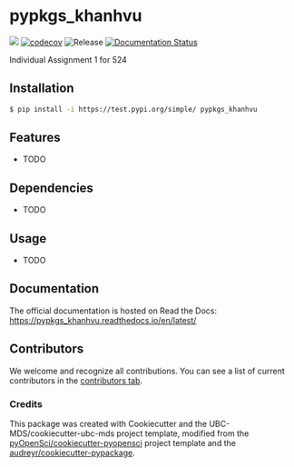 # pypkgs_khanhvu 

![](https://github.com/tdkhanhvu/pypkgs_khanhvu/workflows/build/badge.svg) [![codecov](https://codecov.io/gh/tdkhanhvu/pypkgs_khanhvu/branch/main/graph/badge.svg)](https://codecov.io/gh/tdkhanhvu/pypkgs_khanhvu) ![Release](https://github.com/tdkhanhvu/pypkgs_khanhvu/workflows/Release/badge.svg) [![Documentation Status](https://readthedocs.org/projects/pypkgs_khanhvu/badge/?version=latest)](https://pypkgs_khanhvu.readthedocs.io/en/latest/?badge=latest)

Individual Assignment 1 for 524

## Installation

```bash
$ pip install -i https://test.pypi.org/simple/ pypkgs_khanhvu
```

## Features

- TODO

## Dependencies

- TODO

## Usage

- TODO

## Documentation

The official documentation is hosted on Read the Docs: https://pypkgs_khanhvu.readthedocs.io/en/latest/

## Contributors

We welcome and recognize all contributions. You can see a list of current contributors in the [contributors tab](https://github.com/tdkhanhvu/pypkgs_khanhvu/graphs/contributors).

### Credits

This package was created with Cookiecutter and the UBC-MDS/cookiecutter-ubc-mds project template, modified from the [pyOpenSci/cookiecutter-pyopensci](https://github.com/pyOpenSci/cookiecutter-pyopensci) project template and the [audreyr/cookiecutter-pypackage](https://github.com/audreyr/cookiecutter-pypackage).
